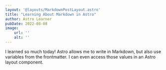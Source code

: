 ```yaml
---
layout: '@layouts/MarkdownPostLayout.astro'
title: "Learning About Markdown in Astro"
author: Astro Learner
pubDate: 2022-08-08
image:
    url: ''
    alt: ''
---
```

I learned so much today! Astro allows me to write in Markdown, but also use variables from the frontmatter. I can even access those values in an Astro layout component.